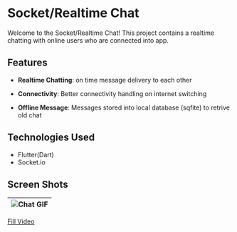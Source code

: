 # Socket/Realtime Chat

  

Welcome to the Socket/Realtime Chat! This project contains a realtime chatting with online users who are connected into app.

  

## Features

  

-  **Realtime Chatting**: on time message delivery to each other

-  **Connectivity**: Better connectivity handling on internet switching

-  **Offline Message**: Messages stored into local database (sqfite) to retrive old chat

  

## Technologies Used

  

- Flutter(Dart)
- Socket.io

  

## Screen Shots
  
| ![Chat GIF](https://raw.githubusercontent.com/priyesh-techabbot/socket-chat-flutter/refs/heads/main/live_chat_flutter.gif) |
|--|

[Fill Video](https://github.com/priyesh-techabbot/socket-chat-flutter/blob/main/live_chat.mp4?raw=true)
